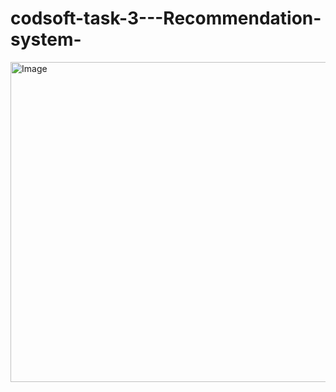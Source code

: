 # codsoft-task-3---Recommendation-system-














<img width="685" height="512" alt="Image" src="https://github.com/user-attachments/assets/6fad2bce-2eba-454e-99a7-1283423dc32b" />
